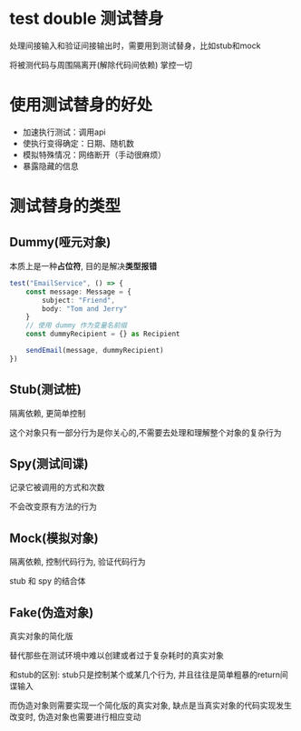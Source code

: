 # test double 测试替身

处理间接输入和验证间接输出时，需要用到测试替身，比如stub和mock

将被测代码与周围隔离开(解除代码间依赖) 掌控一切

# 使用测试替身的好处

- 加速执行测试：调用api
- 使执行变得确定：日期、随机数
- 模拟特殊情况：网络断开（手动很麻烦）
- 暴露隐藏的信息

# 测试替身的类型
## Dummy(哑元对象)
本质上是一种**占位符**, 目的是解决**类型报错**

```typescript
test("EmailService", () => {
    const message: Message = {
        subject: "Friend",
        body: "Tom and Jerry"
    }
    // 使用 dummy 作为变量名前缀
    const dummyRecipient = {} as Recipient

    sendEmail(message, dummyRecipient)
})
```
## Stub(测试桩)
隔离依赖, 更简单控制

这个对象只有一部分行为是你关心的,不需要去处理和理解整个对象的复杂行为
## Spy(测试间谍)
记录它被调用的方式和次数

不会改变原有方法的行为
## Mock(模拟对象)
隔离依赖, 控制代码行为, 验证代码行为

stub 和 spy 的结合体
## Fake(伪造对象)
真实对象的简化版

替代那些在测试环境中难以创建或者过于复杂耗时的真实对象

和stub的区别: stub只是控制某个或某几个行为, 并且往往是简单粗暴的return间谍输入

而伪造对象则需要实现一个简化版的真实对象, 缺点是当真实对象的代码实现发生改变时, 伪造对象也需要进行相应变动
